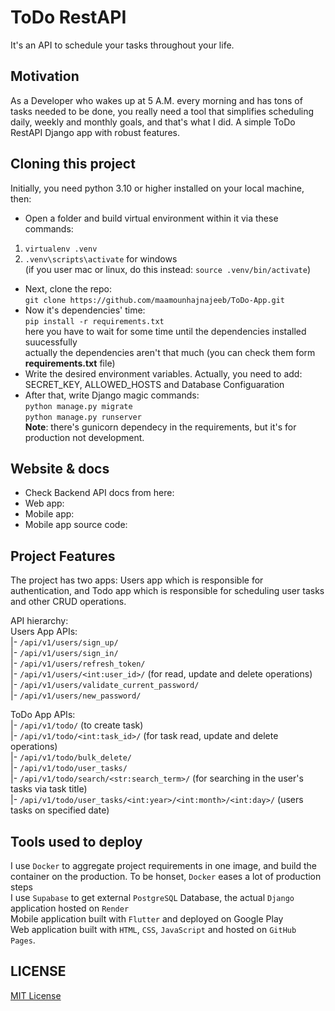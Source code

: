 # ToDo RestAPI
It's an API to schedule your tasks throughout your life.

## Motivation
As a Developer who wakes up at 5 A.M. every morning and has tons of tasks needed to be done, you really need a tool that simplifies scheduling daily, weekly and monthly goals, and that's what I did.
A simple ToDo RestAPI Django app with robust features.

## Cloning this project
Initially, you need python 3.10 or higher installed on your local machine, then:
- Open a folder and build virtual environment within it via these commands:
1. `virtualenv .venv`
2. `.venv\scripts\activate` for windows</br>
(if you user mac or linux, do this instead:
`source .venv/bin/activate`)
- Next, clone the repo:</br>
`git clone https://github.com/maamounhajnajeeb/ToDo-App.git`
- Now it's dependencies' time:</br>
`pip install -r requirements.txt`</br>
here  you have to wait for some time until the dependencies installed suucessfully</br>
actually the dependencies aren't that much (you can check them form **requirements.txt** file)
- Write the desired environment variables. Actually, you need to add: SECRET_KEY, ALLOWED_HOSTS and Database Configuaration
- After that, write Django magic commands:</br>
`python manage.py migrate`</br>
`python manage.py runserver`</br>
**Note**: there's gunicorn dependecy in the requirements, but it's for production not development.

## Website & docs
- Check Backend API docs from here: 
- Web app: 
- Mobile app: 
- Mobile app source code:

## Project Features
The project has two apps: Users app which is responsible for authentication, and Todo app which is responsible for scheduling user tasks and other CRUD operations.

API hierarchy:</br>
Users App APIs:</br>
|- `/api/v1/users/sign_up/`</br>
|- `/api/v1/users/sign_in/`</br>
|- `/api/v1/users/refresh_token/`</br>
|- `/api/v1/users/<int:user_id>/` (for read, update and delete operations)</br>
|- `/api/v1/users/validate_current_password/`</br>
|- `/api/v1/users/new_password/`</br>

ToDo App APIs:</br>
|- `/api/v1/todo/` (to create task)</br>
|- `/api/v1/todo/<int:task_id>/` (for task read, update and delete operations)</br>
|- `/api/v1/todo/bulk_delete/`</br>
|- `/api/v1/todo/user_tasks/`</br>
|- `/api/v1/todo/search/<str:search_term>/` (for searching in the user's tasks via task title)</br>
|- `/api/v1/todo/user_tasks/<int:year>/<int:month>/<int:day>/` (users tasks on specified date)</br>

## Tools used to deploy
I use `Docker` to aggregate project requirements in one image, and build the container on the production. To be honset, `Docker` eases a lot of production steps</br>
I use `Supabase` to get external `PostgreSQL` Database, the actual `Django` application hosted on `Render`</br>
Mobile application built with `Flutter` and deployed on Google Play</br>
Web application built with `HTML`, `CSS`, `JavaScript` and hosted on `GitHub Pages`.</br>

## LICENSE
[MIT License](LICENSE)

